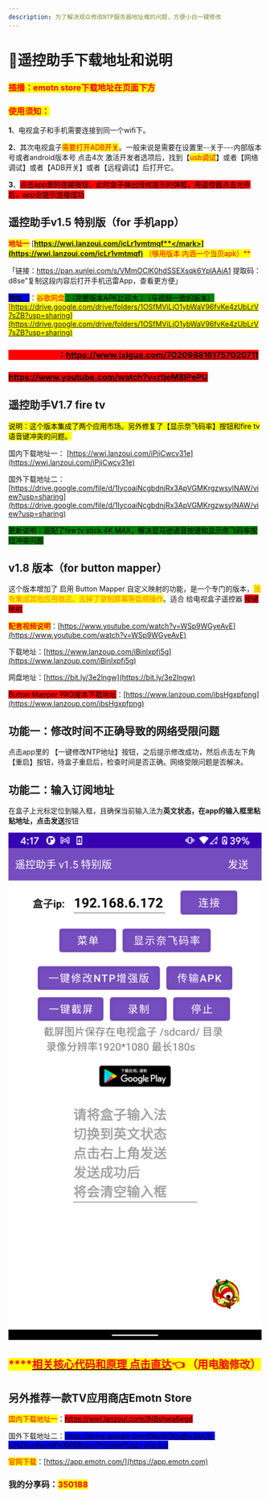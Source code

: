 ```yaml
---
description: 为了解决观众修改NTP服务器地址难的问题，方便小白一键修改
---
```


# 🎈遥控助手下载地址和说明

### <mark style="color:red;">**插播：emotn store下载地址在页面下方**</mark>

### <mark style="color:red;">**使用须知：**</mark>

**1**、电视盒子和手机需要连接到同一个wifi下。

**2**、其次电视盒子<mark style="color:red;">需要打开ADB开关</mark>。一般来说是需要在设置里--关于---内部版本号或者android版本号 点击4次 激活开发者选项后，找到【<mark style="color:red;">usb调试</mark>】或者【网络调试】或者【ADB开关】或者【远程调试】后打开它。

**3**、<mark style="background-color:red;">点击app里的连接按钮，此时盒子弹出授权提示的弹框，用遥控器点击允许后，app会提示连接成功</mark>

## 遥控助手v1.5 特别版（for 手机app）

<mark style="color:red;">**地址一**</mark>   [<mark style="color:red;">**https://wwi.lanzoui.com/icLr1vmtmqf**</mark>](https://wwi.lanzoui.com/icLr1vmtmqf) <mark style="color:red;">**（够用版本 内涵一个当贝apk）**</mark>

「链接：https://pan.xunlei.com/s/VMmOClK0hdSSEXsqk6YplAAiA1 提取码：d8se”复制这段内容后打开手机迅雷App，查看更方便」

<mark style="background-color:blue;">**地址二**</mark>：<mark style="background-color:green;"><mark style="color:red;">谷歌网盘<mark style="color:red;"></mark><mark style="background-color:green;">：（完整版本APK比较大 ）（与视频一致的版本）</mark>[https://drive.google.com/drive/folders/1OSfMViLjO1ybWaV96fvKe4zUbLrV7sZB?usp=sharing](https://drive.google.com/drive/folders/1OSfMViLjO1ybWaV96fvKe4zUbLrV7sZB?usp=sharing)

### <mark style="color:red;background-color:red;">**必看视频说明**</mark><mark style="background-color:red;">：</mark>[<mark style="background-color:red;">https://www.ixigua.com/7020988161757020711</mark>](https://www.ixigua.com/7020988161757020711)<mark style="background-color:red;"></mark>

### <mark style="background-color:red;"></mark>[<mark style="background-color:red;">https://www.youtube.com/watch?v=rtjeM8lPePU</mark>](https://www.youtube.com/watch?v=rtjeM8lPePU\&t=665s)<mark style="background-color:red;"></mark>

## 遥控助手V1.7  fire tv&#x20;

&#x20;<mark style="background-color:yellow;">说明：这个版本集成了两个应用市场。另外修复了【显示奈飞码率】按钮和fire tv语音键冲突的问题。</mark>

国内下载地址一： [https://wwi.lanzoui.com/iPjiCwcv31e](https://wwi.lanzoui.com/iPjiCwcv31e)

国外下载地址二：[https://drive.google.com/file/d/1IycoaiNcgbdnjRx3ApVGMKrgzwsylNAW/view?usp=sharing](https://drive.google.com/file/d/1IycoaiNcgbdnjRx3ApVGMKrgzwsylNAW/view?usp=sharing)

<mark style="background-color:green;">更新说明：适配了fire tv stick 4K MAX，解决亚马逊语音按键和显示奈飞码率按钮冲突问题</mark>

## v1.8 版本（for button mapper）

这个版本增加了 启用 Button Mapper 自定义映射的功能，是一个专门的版本，<mark style="color:orange;">**没有集成其他应用商店，去掉了录制屏幕等低频操作**</mark>。适合 给电视盒子遥控器 <mark style="background-color:red;">按键映射</mark>

<mark style="color:red;">**配套视频说明**</mark>：[https://www.youtube.com/watch?v=WSp9WGyeAvE](https://www.youtube.com/watch?v=WSp9WGyeAvE)

下载地址：[https://www.lanzoup.com/iBinlxpfi5g](https://www.lanzoup.com/iBinlxpfi5g)

网盘地址：[https://bit.ly/3e2lngw](https://bit.ly/3e2lngw)

<mark style="background-color:red;">Button Mapper PRO版本下载地址</mark>：[https://www.lanzoup.com/ibsHgxpfpng](https://www.lanzoup.com/ibsHgxpfpng)

## &#x20;功能一：修改时间不正确导致的网络受限问题 &#x20;

点击app里的 【一键修改NTP地址】按钮，之后提示修改成功，然后点击左下角【重启】按钮，待盒子重启后，检查时间是否正确。网络受限问题是否解决。

## &#x20;功能二：输入订阅地址

&#x20;在盒子上光标定位到输入框，且确保当前输入法为**英文状态，**在app的输入框里粘贴地址，点击**发送**按钮

![](.gitbook/assets/ntp-up.png)

## <mark style="color:red;">****</mark>[<mark style="color:red;">**相关核心代码和原理  点击直达**</mark>](test/google-tv-xiu-gai-ntp-fu-wu-qi-di-zhi.md)<mark style="color:red;">**👈 （用电脑修改）**</mark>

## 另外推荐一款TV应用商店Emotn Store

<mark style="color:red;">国内下载地址一</mark>：[<mark style="background-color:red;">https://wwi.lanzoui.com/iNBshwa6egd</mark>](https://wwi.lanzoui.com/iNBshwa6egd)<mark style="background-color:red;"></mark>

国外下载地址二：[<mark style="background-color:blue;">https://drive.google.com/file/d/1KsqRvGbU9-IzHZkcc8aymPyXM6Nqny7m/view?usp=sharing</mark>](https://drive.google.com/file/d/1KsqRvGbU9-IzHZkcc8aymPyXM6Nqny7m/view?usp=sharing)<mark style="background-color:blue;"></mark>

<mark style="color:red;">官网下载</mark>：[https://app.emotn.com/](https://app.emotn.com)

### **我的分享码：**<mark style="color:red;">**350188**</mark>

##
